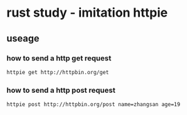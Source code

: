 # rust study - imitation httpie

## useage

### how to send a http get request
```bash
httpie get http://httpbin.org/get
```

### how to send a http post request
```bash
httpie post http://httpbin.org/post name=zhangsan age=19
```